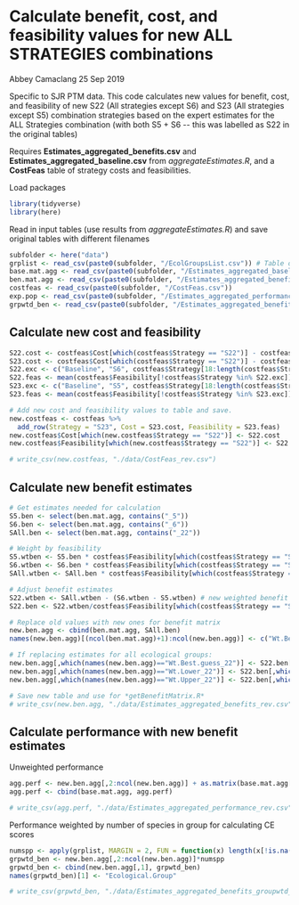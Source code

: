 Calculate benefit, cost, and feasibility values for new ALL STRATEGIES combinations
================
Abbey Camaclang
25 Sep 2019

Specific to SJR PTM data.
This code calculates new values for benefit, cost, and feasibility of new S22 (All strategies except S6) and S23 (All strategies except S5) combination strategies based on the expert estimates for the ALL Strategies combination (with both S5 + S6 -- this was labelled as S22 in the original tables)

Requires **Estimates\_aggregated\_benefits.csv** and **Estimates\_aggregated\_baseline.csv** from *aggregateEstimates.R*, and a **CostFeas** table of strategy costs and feasibilities.

Load packages

``` r
library(tidyverse)
library(here)
```

Read in input tables (use results from *aggregateEstimates.R*) and save original tables with different filenames

``` r
subfolder <- here("data")
grplist <- read_csv(paste0(subfolder, "/EcolGroupsList.csv")) # Table of species in each ecological group
base.mat.agg <- read_csv(paste0(subfolder, "/Estimates_aggregated_baseline.csv"))
ben.mat.agg <- read_csv(paste0(subfolder, "/Estimates_aggregated_benefits.csv"))
costfeas <- read_csv(paste0(subfolder, "/CostFeas.csv")) 
exp.pop <- read_csv(paste0(subfolder, "/Estimates_aggregated_performance.csv"))
grpwtd_ben <- read_csv(paste0(subfolder, "/Estimates_aggregated_benefits_groupWtd.csv"))
```

Calculate new cost and feasibility
----------------------------------

``` r
S22.cost <- costfeas$Cost[which(costfeas$Strategy == "S22")] - costfeas$Cost[which(costfeas$Strategy == "S6")]
S23.cost <- costfeas$Cost[which(costfeas$Strategy == "S22")] - costfeas$Cost[which(costfeas$Strategy == "S5")]
S22.exc <- c("Baseline", "S6", costfeas$Strategy[18:length(costfeas$Strategy)]) # list of strategies to exclude from calculation of new feasibility
S22.feas <- mean(costfeas$Feasibility[!costfeas$Strategy %in% S22.exc])
S23.exc <- c("Baseline", "S5", costfeas$Strategy[18:length(costfeas$Strategy)]) # list of strategies to exclude from calculation of new feasibility
S23.feas <- mean(costfeas$Feasibility[!costfeas$Strategy %in% S23.exc])

# Add new cost and feasibility values to table and save.
new.costfeas <- costfeas %>%
  add_row(Strategy = "S23", Cost = S23.cost, Feasibility = S23.feas)
new.costfeas$Cost[which(new.costfeas$Strategy == "S22")] <- S22.cost
new.costfeas$Feasibility[which(new.costfeas$Strategy == "S22")] <- S22.feas

# write_csv(new.costfeas, "./data/CostFeas_rev.csv")
```

Calculate new benefit estimates
-------------------------------

``` r
# Get estimates needed for calculation
S5.ben <- select(ben.mat.agg, contains("_5"))
S6.ben <- select(ben.mat.agg, contains("_6"))
SAll.ben <- select(ben.mat.agg, contains("_22")) 

# Weight by feasibility
S5.wtben <- S5.ben * costfeas$Feasibility[which(costfeas$Strategy == "S5")]
S6.wtben <- S6.ben * costfeas$Feasibility[which(costfeas$Strategy == "S6")]
SAll.wtben <- SAll.ben * costfeas$Feasibility[which(costfeas$Strategy == "S22")]

# Adjust benefit estimates
S22.wtben <- SAll.wtben - (S6.wtben - S5.wtben) # new weighted benefit estimate 
S22.ben <- S22.wtben/costfeas$Feasibility[which(costfeas$Strategy == "S22")] # unweight to get values for benefit matrix

# Replace old values with new ones for benefit matrix
new.ben.agg <- cbind(ben.mat.agg, SAll.ben)
names(new.ben.agg)[(ncol(ben.mat.agg)+1):ncol(new.ben.agg)] <- c("Wt.Best.guess_23", "Wt.Lower_23", "Wt.Upper_23")

# If replacing estimates for all ecological groups:
new.ben.agg[,which(names(new.ben.agg)=="Wt.Best.guess_22")] <- S22.ben[,which(names(S22.ben)=="Wt.Best.guess_22")] 
new.ben.agg[,which(names(new.ben.agg)=="Wt.Lower_22")] <- S22.ben[,which(names(S22.ben)=="Wt.Lower_22")]
new.ben.agg[,which(names(new.ben.agg)=="Wt.Upper_22")] <- S22.ben[,which(names(S22.ben)=="Wt.Upper_22")]

# Save new table and use for *getBenefitMatrix.R*
# write_csv(new.ben.agg, "./data/Estimates_aggregated_benefits_rev.csv") 
```

Calculate performance with new benefit estimates
------------------------------------------------

Unweighted performance

``` r
agg.perf <- new.ben.agg[,2:ncol(new.ben.agg)] + as.matrix(base.mat.agg[,2:ncol(base.mat.agg)])
agg.perf <- cbind(base.mat.agg, agg.perf)

# write_csv(agg.perf, "./data/Estimates_aggregated_performance_rev.csv")
```

Performance weighted by number of species in group for calculating CE scores

``` r
numspp <- apply(grplist, MARGIN = 2, FUN = function(x) length(x[!is.na(x)]) )
grpwtd_ben <- new.ben.agg[,2:ncol(new.ben.agg)]*numspp
grpwtd_ben <- cbind(new.ben.agg[,1], grpwtd_ben)
names(grpwtd_ben)[1] <- "Ecological.Group"

# write_csv(grpwtd_ben, "./data/Estimates_aggregated_benefits_groupwtd_rev.csv")
```
